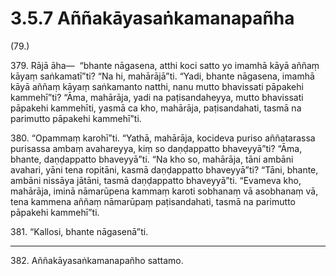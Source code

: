 

# 3.5.7 Aññakāyasaṅkamanapañha




(79.)

379\. Rājā āha—  “bhante nāgasena, atthi koci satto yo imamhā kāyā aññaṃ kāyaṃ saṅkamatī”ti? “Na hi, mahārājā”ti. “Yadi, bhante nāgasena, imamhā kāyā aññaṃ kāyaṃ saṅkamanto natthi, nanu mutto bhavissati pāpakehi kammehī”ti? “Āma, mahārāja, yadi na paṭisandaheyya, mutto bhavissati pāpakehi kammehīti, yasmā ca kho, mahārāja, paṭisandahati, tasmā na parimutto pāpakehi kammehī”ti.

380\. “Opammaṃ karohī”ti. “Yathā, mahārāja, kocideva puriso aññatarassa purisassa ambaṃ avahareyya, kiṃ so daṇḍappatto bhaveyyā”ti? “Āma, bhante, daṇḍappatto bhaveyyā”ti. “Na kho so, mahārāja, tāni ambāni avahari, yāni tena ropitāni, kasmā daṇḍappatto bhaveyyā”ti? “Tāni, bhante, ambāni nissāya jātāni, tasmā daṇḍappatto bhaveyyā”ti. “Evameva kho, mahārāja, iminā nāmarūpena kammaṃ karoti sobhanaṃ vā asobhanaṃ vā, tena kammena aññaṃ nāmarūpaṃ paṭisandahati, tasmā na parimutto pāpakehi kammehī”ti.

381\. “Kallosi, bhante nāgasenā”ti.

---

382\. Aññakāyasaṅkamanapañho sattamo.





